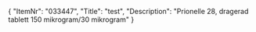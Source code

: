 {
  "ItemNr": "033447",
  "Title": "test",
  "Description": "Prionelle 28, dragerad tablett 150 mikrogram/30 mikrogram"
}